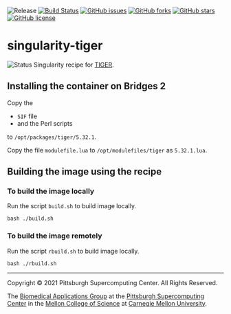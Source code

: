 
![Release](https://img.shields.io/badge/release-v5.32.1-green.svg)
[![Build Status](https://travis-ci.org/pscedu/singularity-tiger.svg?branch=master)](https://travis-ci.org/pscedu/singularity-tiger)
[![GitHub issues](https://img.shields.io/github/issues/pscedu/singularity-tiger.svg)](https://github.com/pscedu/singularity-tiger/issues)
[![GitHub forks](https://img.shields.io/github/forks/pscedu/singularity-tiger.svg)](https://github.com/pscedu/singularity-tiger/network)
[![GitHub stars](https://img.shields.io/github/stars/pscedu/singularity-tiger.svg)](https://github.com/pscedu/singularity-tiger/stargazers)
[![GitHub license](https://img.shields.io/badge/license-GPLv3-blue.svg)](https://www.gnu.org/licenses/quick-guide-gplv3.en.html)
# singularity-tiger
![Status](https://github.com/pscedu/singularity-tiger/actions/workflows/pretty.yml/badge.svg)
Singularity recipe for [TIGER](https://github.com/sandialabs/TIGER).

## Installing the container on Bridges 2
Copy the

* `SIF` file
* and the Perl scripts

to `/opt/packages/tiger/5.32.1`.

Copy the file `modulefile.lua` to `/opt/modulefiles/tiger` as `5.32.1.lua`.

## Building the image using the recipe
### To build the image locally
Run the script `build.sh` to build image locally.

```
bash ./build.sh
```

### To build the image remotely
Run the script `rbuild.sh` to build image locally.

```
bash ./rbuild.sh
```

---
Copyright © 2021 Pittsburgh Supercomputing Center. All Rights Reserved.

The [Biomedical Applications Group](https://www.psc.edu/biomedical-applications/) at the [Pittsburgh Supercomputing
Center](http://www.psc.edu) in the [Mellon College of Science](https://www.cmu.edu/mcs/) at [Carnegie Mellon University](http://www.cmu.edu).

